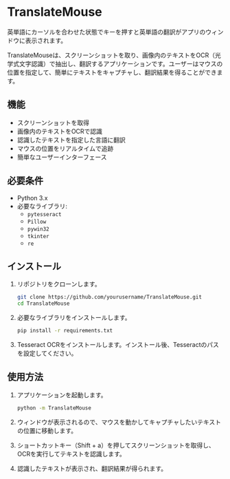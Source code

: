 # TranslateMouse

英単語にカーソルを合わせた状態でキーを押すと英単語の翻訳がアプリのウィンドウに表示されます。

TranslateMouseは、スクリーンショットを取り、画像内のテキストをOCR（光学式文字認識）で抽出し、翻訳するアプリケーションです。ユーザーはマウスの位置を指定して、簡単にテキストをキャプチャし、翻訳結果を得ることができます。

## 機能

- スクリーンショットを取得
- 画像内のテキストをOCRで認識
- 認識したテキストを指定した言語に翻訳
- マウスの位置をリアルタイムで追跡
- 簡単なユーザーインターフェース

## 必要条件

- Python 3.x
- 必要なライブラリ:
  - `pytesseract`
  - `Pillow`
  - `pywin32`
  - `tkinter`
  - `re`

## インストール

1. リポジトリをクローンします。

   ```bash
   git clone https://github.com/yourusername/TranslateMouse.git
   cd TranslateMouse
   ```

2. 必要なライブラリをインストールします。

   ```bash
   pip install -r requirements.txt
   ```

3. Tesseract OCRをインストールします。インストール後、Tesseractのパスを設定してください。

## 使用方法

1. アプリケーションを起動します。

   ```bash
   python -m TranslateMouse
   ```

2. ウィンドウが表示されるので、マウスを動かしてキャプチャしたいテキストの位置に移動します。

3. ショートカットキー（Shift + a）を押してスクリーンショットを取得し、OCRを実行してテキストを認識します。

4. 認識したテキストが表示され、翻訳結果が得られます。
